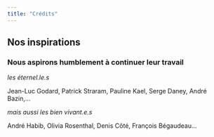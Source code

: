 ```yaml
---
title: "Crédits"
---
```


## Nos inspirations

### Nous aspirons humblement à continuer leur travail

 *les éternel.le.s*
 
Jean-Luc Godard, Patrick Straram, Pauline Kael, Serge Daney, André Bazin,...


*mais aussi les bien vivant.e.s* 

André Habib, Olivia Rosenthal, Denis Côté, François Bégaudeau...
